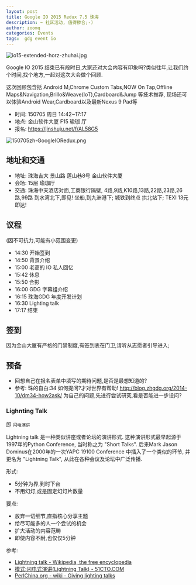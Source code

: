 ```yaml
---
layout: post
title: Google IO 2015 Redux 7.5 珠海
description: ~ 社区活动, 值得掺合;-)
author: zoomq
categories: Events
tags:  gdg event io
---
```


![io15-extended-horz-zhuhai.jpg](http://0.zoomquiet.top/ZHGDG/design/iogoogle/io15-extended-horz-zhuhai.jpg)

Google IO 2015 结束已有段时日,大家还对大会内容有印象吗?类似往年,让我们约个时间,找个地方,一起对这次大会做个回顾. 

这次回顾包含括 Android M,Chrome Custom Tabs,NOW On Tap,Offline Maps&Navigation,Brillo&Weave(IoT),Cardboard&Jump 等技术推荐,
现场还可以体验Android Wear,Cardboard以及最新Nexus 9 Pad等


<!--more-->
 
- 时间: 150705 周日 14:42~17:17
- 地点: 金山软件大厦 F15 瑜珈 厅
- 报名: https://jinshuju.net/f/AL58G5

![150705zh-GoogleIORedux.png](http://0.zoomquiet.top/ZHGDG/design/iogoogle/150705zh-GoogleIORedux.png)


##  地址和交通
- 地址: 珠海吉大 景山路 莲山巷8号 金山软件大厦 
- 会场: 15层 瑜珈厅
- 交通: 珠海中天酒店对面,工商银行隔壁,
    4路,9路,K10路,13路,22路,23路,26路,99路 到水湾北下,即见! 
    坐船,到九洲港下; 城铁到终点 拱北站下; TEXI 13元即达!

## 议程
(因不可抗力,可能有小范围变更)

- 14:30 开始签到
- 14:50 背景介绍
- 15:00 老高的 IO 私人回忆
- 15:42 休息
- 15:50 合影
- 16:00 GDG 字幕组介绍
- 16:15 珠海GDG 年度开发计划
- 16:30 Lighting talk
- 17:17 结束

##  签到
因为金山大厦有严格的门禁制度,有签到表在门卫,请听从志愿者引导进入;



## 预备

- 回想自己在报名表单中填写的期待问题,是否是最想知道的?
- 参考: 珠的自白:34 如何提问?才对世界有帮助! 
    http://blog.zhgdg.org/2014-10/dm34-how2ask/
    为自己的问题,先进行尝试研究,看是否能进一步设问?

### Lighnting Talk

即 `闪电演讲`

Lightning talk 是一种类似讲座或者论坛的演讲形式. 这种演讲形式最早起源于1997年的Python Conference, 当时称之为 "Short Talks". 后来Mark Jason Dominus在2000年的一次YAPC 19100 Conference 中插入了一个类似的环节, 并更名为 "Lightning Talk", 从此在各种会议及论坛中广泛传播.

形式:

- 5分钟为界,到时下台
- 不用幻灯,或是固定幻灯片数量

要点:

- 放弃一切细节,直指核心分享主题
- 给尽可能多的人一个尝试的机会
- 扩大活动的内容范畴
- 即使内容不耐,也仅仅5分钟

参考: 

- [Lightning talk - Wikipedia, the free encyclopedia](http://en.wikipedia.org/wiki/Lightning_talk)
- [模式:闪电式演讲(Lightning Talk) - 51CTO.COM](http://book.51cto.com/art/201307/402323.htm)
- [PerlChina.org - wiki - Giving lighting talks](http://skm.zoomquiet.io/data/20081015231853/index.html)
